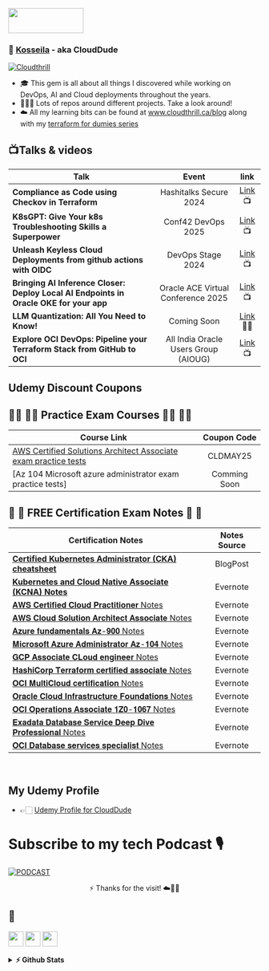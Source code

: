 <p align="justified"> <img src= "https://github.com/vimal-verma/vimal-verma/blob/v2/img/hello.gif" width="150" height="50" /> </p>
    <h3 align="justified"> 👋 <a href="https://github.com/brokedba">Kosseila</a> - aka CloudDude </h3>

[![Cloudthrill](https://github.com/user-attachments/assets/7eeed2e2-2ff3-490e-af03-75ea03a3c6f0)](https://cloudthrill.ca)

- 🎓 This gem is all about all things I discovered while working on DevOps, AI and Cloud deployments throughout the years.
- 👨🏼‍🚀 Lots of repos around different projects. Take a look around!
- ☁️ All my learning bits can be found at www.cloudthrill.ca/blog along with my [terraform for dumies series](http://www.brokedba.com/2021/12/my-terraform-labs-2021-cloud-recap.html)

## **📺Talks & videos**
| Talk | Event | link| 
| ----------- | :---------: |:------------: |
| **Compliance as Code using Checkov in Terraform**  | Hashitalks Secure 2024 | [Link](https://youtu.be/7UMCpGq15yE?feature=shared) 📺 |
| **K8sGPT: Give Your k8s Troubleshooting Skills a Superpower** | Conf42 DevOps 2025 | [Link](https://youtu.be/vP6k7k-UAk8?feature=shared) 📺 |
|**Unleash Keyless Cloud Deployments from github actions with OIDC** |DevOps Stage 2024|[Link](https://youtu.be/-KqW5HF6TFs?feature=shared&t=11)📺|
|**Bringing AI Inference Closer: Deploy Local AI Endpoints in Oracle OKE for your app** |Oracle ACE Virtual Conference 2025|[Link](https://apexadb.oracle.com/ords/r/tech/catalog/session-landing-page?p2_event_id=63792836386355741938176589144607332643&debug=LEVEL7&session=600990726418287)📺|
| **LLM Quantization: All You Need to Know!** | Coming Soon | [Link](https://cloudthrill.ca/llm-quantization-all-you-need-to-know)✍🏻|
| **Explore OCI DevOps: Pipeline your Terraform Stack from GitHub to OCI** | All India Oracle Users Group (AIOUG) | [Link](https://www.aioug.org/events/explore-oci-devops-pipeline-your-terraform-stack-from-github-to-oci)📺|


## **Udemy Discount Coupons**
## 🧑‍💻 🧑‍💻 Practice Exam Courses 🧑‍💻 🧑‍💻
| Course Link | Coupon Code |
| ----------- | :-----------: |
| [AWS Certified Solutions Architect Associate exam practice tests](https://www.udemy.com/course/practice-exam-aws-solutions-architect-associate) | CLDMAY25 |
| [Az 104 Microsoft azure administrator exam practice tests] | Comming Soon |

## 📝 📝 **FREE Certification Exam Notes** 📝 📝

| Certification Notes | Notes Source | 
| ----------- | :-----------: | 
| [**Certified Kubernetes Administrator (CKA) cheatsheet**](https://cloudthrill.ca/how-i-passed-my-cka) | BlogPost |
| [**Kubernetes and Cloud Native Associate (KCNA) Notes**]( https://buff.ly/48ptBuy ) | Evernote |
| [𝐀𝐖𝐒 𝐂𝐞𝐫𝐭𝐢𝐟𝐢𝐞𝐝 𝐂𝐥𝐨𝐮𝐝 𝐏𝐫𝐚𝐜𝐭𝐢𝐭𝐢𝐨𝐧𝐞𝐫 Notes]( https://buff.ly/48ptBuy ) | Evernote |
| [𝐀𝐖𝐒 𝐂𝐥𝐨𝐮𝐝 𝐒𝐨𝐥𝐮𝐭𝐢𝐨𝐧 𝐀𝐫𝐜𝐡𝐢𝐭𝐞𝐜𝐭 𝐀𝐬𝐬𝐨𝐜𝐢𝐚𝐭𝐞 Notes](https://buff.ly/40p72Ey) | Evernote |
| [𝐀𝐳𝐮𝐫𝐞 𝐟𝐮𝐧𝐝𝐚𝐦𝐞𝐧𝐭𝐚𝐥𝐬 𝐀𝐳-𝟗𝟎𝟎 Notes](https://buff.ly/3UsgSl6) | Evernote |
| [𝐌𝐢𝐜𝐫𝐨𝐬𝐨𝐟𝐭 𝐀𝐳𝐮𝐫𝐞 𝐀𝐝𝐦𝐢𝐧𝐢𝐬𝐭𝐫𝐚𝐭𝐨𝐫 𝐀𝐳-𝟏𝟎𝟒 Notes](https://buff.ly/3Uu2mcC) | Evernote |
| [𝐆𝐂𝐏 𝐀𝐬𝐬𝐨𝐜𝐢𝐚𝐭𝐞 𝐂𝐋𝐨𝐮𝐝 𝐞𝐧𝐠𝐢𝐧𝐞𝐞𝐫 Notes](https://buff.ly/3NKVSSU) | Evernote |
| [𝐇𝐚𝐬𝐡𝐢𝐂𝐨𝐫𝐩 𝐓𝐞𝐫𝐫𝐚𝐟𝐨𝐫𝐦 𝐜𝐞𝐫𝐭𝐢𝐟𝐢𝐞𝐝 𝐚𝐬𝐬𝐨𝐜𝐢𝐚𝐭𝐞 Notes](https://buff.ly/4ht0zOX) | Evernote |
| [𝐎𝐂𝐈 𝐌𝐮𝐥𝐭𝐢𝐂𝐥𝐨𝐮𝐝 𝐜𝐞𝐫𝐭𝐢𝐟𝐢𝐜𝐚𝐭𝐢𝐨𝐧 Notes](https://buff.ly/3Ajrk7w) | Evernote |
| [𝐎𝐫𝐚𝐜𝐥𝐞 𝐂𝐥𝐨𝐮𝐝 𝐈𝐧𝐟𝐫𝐚𝐬𝐭𝐫𝐮𝐜𝐭𝐮𝐫𝐞 𝐅𝐨𝐮𝐧𝐝𝐚𝐭𝐢𝐨𝐧𝐬 Notes]( https://buff.ly/4fiDvjK) | Evernote |
| [𝐎𝐂𝐈 𝐎𝐩𝐞𝐫𝐚𝐭𝐢𝐨𝐧𝐬 𝐀𝐬𝐬𝐨𝐜𝐢𝐚𝐭𝐞 𝟏𝐙𝟎-𝟏𝟎𝟔𝟕 Notes](https://buff.ly/3YHY044) | Evernote |
| [𝐄𝐱𝐚𝐝𝐚𝐭𝐚 𝐃𝐚𝐭𝐚𝐛𝐚𝐬𝐞 𝐒𝐞𝐫𝐯𝐢𝐜𝐞 𝐃𝐞𝐞𝐩 𝐃𝐢𝐯𝐞 𝐏𝐫𝐨𝐟𝐞𝐬𝐬𝐢𝐨𝐧𝐚𝐥 Notes](https://buff.ly/4eZ06SM) | Evernote |
| [𝐎𝐂𝐈 𝐃𝐚𝐭𝐚𝐛𝐚𝐬𝐞 𝐬𝐞𝐫𝐯𝐢𝐜𝐞𝐬 𝐬𝐩𝐞𝐜𝐢𝐚𝐥𝐢𝐬𝐭 Notes](https://buff.ly/40mJdNk) | Evernote |
<br>

## **My Udemy Profile**
- 👉🏻 [Udemy Profile for CloudDude]( https://www.udemy.com/user/scofield-18/ "Udemy Profile")


# Subscribe to my tech Podcast 🎙
[![PODCAST](https://github-production-user-asset-6210df.s3.amazonaws.com/29458929/263514581-dcec469a-7e67-466e-ba92-d8ed5512ab1c.png)](https://podcasters.spotify.com/pod/show/techbeats) 
 <p align=center>
⚡ Thanks for the visit! ☁️🤙💪
 </p>

## 💬
[<img src="https://icon.vimalverma.in/img?tool=dev&acol=gold" width="30px">](https://dev.to/cloud_dude)
[<img src="https://icon.vimalverma.in/img?tool=twitter&acol=gold" width="30px">](https://twitter.com/clouddude_)
[<img src="https://icon.vimalverma.in/img?tool=play-button&acol=gold" width="30px">](https://www.youtube.com/@Cloud_Dude)
<br>
<details>	
  <summary><b>⚡ Github Stats</b></summary>
<a href="https://github.com/anuraghazra/github-readme-stats">
  <img height=200 align="center" src="https://github-readme-stats.vercel.app/api?username=brokedba&icons=true&include_all_commits=true&theme=default&show_icons=true&rank_icon=github" />
</a>
</details>	
<!--
**brokedba/brokedba** is a ✨ _special_ ✨ repository because its `README.md` (this file) appears on your GitHub profile.

Here are some ideas to get you started:

- 🔭 I’m currently working on ...
- 🌱 I’m currently learning ...
- 👯 I’m looking to collaborate on ...
- 🤔 I’m looking for help with ...
- 💬 Ask me about ...
- 📫 How to reach me: ...
- 😄 Pronouns: ...
- ⚡ Fun fact: ...
<img src="https://media.giphy.com/media/hvRJCLFzcasrR4ia7z/giphy.gif" width="28">
![Top Langs](https://github-readme-stats.vercel.app/api/top-langs/?username=brokedba&hide_progress=true)
![brokedba's GitHub Stats](https://github-readme-stats.vercel.app/api?username=brokedba&icons=true&include_all_commits=true&theme=default&show_icons=true&rank_icon=github)
<a href="https://github.com/anuraghazra/convoychat">
  <img height=200 align="center" src="https://github-readme-stats.vercel.app/api/top-langs?username=brokedba&hide_progress=true&&hide=PLSQL,plpgSQL,Python&layout=compact&&card_width=320" />
</a>
 
-->
